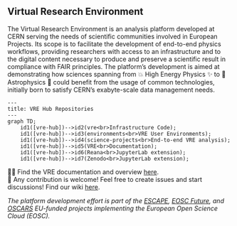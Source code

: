 ## Virtual Research Environment

The Virtual Research Environment is an analysis platform developed at CERN serving the needs of scientific communities involved in European Projects. Its scope is to facilitate the development of end-to-end physics workflows, providing researchers with access to an infrastructure and to the digital content necessary to produce and preserve a scientific result in compliance with FAIR principles. The platform’s development is aimed at demonstrating how sciences spanning from :collision: High Energy Physics :sparkles: to :satellite: Astrophysics :telescope: could benefit from the usage of common technologies, initially born to satisfy CERN’s exabyte-scale data management needs.

```mermaid
---
title: VRE Hub Repositories
---
graph TD;
    id1([vre-hub])-->id2(vre<br>Infrastructure Code);
    id1([vre-hub])-->id3(environments<br>VRE User Environments);
    id1([vre-hub])-->id4(science-projects<br>End-to-end VRE analysis);
    id1([vre-hub])-->id5(VRE<br>Documentation);
    id1([vre-hub])-->id6(Reana<br>JupyterLab extension);
    id1([vre-hub])-->id7(Zenodo<br>JupyterLab extension);    
```

👩‍💻 Find the VRE documentation and overview [here](https://vre-hub.github.io/).  
🌈 Any contribution is welcome! Feel free to create issues and start discussions! Find our wiki [here](https://github.com/vre-hub/vre/wiki).  

*The platform development effort is part of the [ESCAPE](https://projectescape.eu/), [EOSC Future](https://eoscfuture.eu), and [OSCARS](https://oscars-project.eu/) EU-funded projects implementing the European Open Science Cloud (EOSC).*
